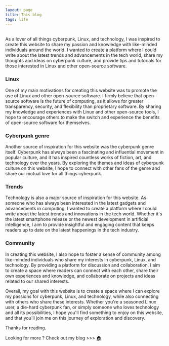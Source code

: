 ```yaml
---
layout: page
title: This blog
tags: life
---
```



<br/>
As a lover of all things cyberpunk, Linux, and technology, I was inspired to create this website to share my passion and knowledge with like-minded individuals around the world. I wanted to create a platform where I could write about the latest trends and advancements in the tech world, share my thoughts and ideas on cyberpunk culture, and provide tips and tutorials for those interested in Linux and other open-source software.


### Linux  
One of my main motivations for creating this website was to promote the use of Linux and other open-source software. I firmly believe that open-source software is the future of computing, as it allows for greater transparency, security, and flexibility than proprietary software. By sharing my knowledge and experiences with Linux and other open-source tools, I hope to encourage others to make the switch and experience the benefits of open-source software for themselves.


### Cyberpunk genre
Another source of inspiration for this website was the cyberpunk genre itself. Cyberpunk has always been a fascinating and influential movement in popular culture, and it has inspired countless works of fiction, art, and technology over the years. By exploring the themes and ideas of cyberpunk culture on this website, I hope to connect with other fans of the genre and share our mutual love for all things cyberpunk.


### Trends
Technology is also a major source of inspiration for this website. As someone who has always been interested in the latest gadgets and advancements in computing, I wanted to create a platform where I could write about the latest trends and innovations in the tech world. Whether it's the latest smartphone release or the newest development in artificial intelligence, I aim to provide insightful and engaging content that keeps readers up to date on the latest happenings in the tech industry.


### Community
In creating this website, I also hope to foster a sense of community among like-minded individuals who share my interests in cyberpunk, Linux, and technology. By providing a platform for discussion and collaboration, I aim to create a space where readers can connect with each other, share their own experiences and knowledge, and collaborate on projects and ideas related to our shared interests.

Overall, my goal with this website is to create a space where I can explore my passions for cyberpunk, Linux, and technology, while also connecting with others who share these interests. Whether you're a seasoned Linux user, a die-hard cyberpunk fan, or simply someone who loves technology and all its possibilities, I hope you'll find something to enjoy on this website, and that you'll join me on this journey of exploration and discovery.  
  
Thanks for reading.


Looking for more ?
Check out my blog >>> [🏠](https://shellshock.lol)
